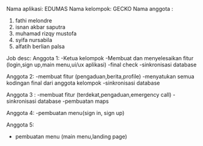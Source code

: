 Nama aplikasi: EDUMAS
Nama kelompok: GECKO
Nama anggota :
1) fathi melondre
2) isnan akbar saputra
3) muhamad rizqy mustofa
4) syifa nursabila
5) alfatih berlian palsa

Job desc:
Anggota 1:
-Ketua kelompok
-Membuat dan menyelesaikan fitur (login,sign up,main menu,ui/ux aplikasi)
-final check
-sinkronisasi database

Anggota 2:
-membuat fitur (pengaduan,berita,profile)
-menyatukan semua kodingan final dari anggota kelompok
-sinkronisasi database

Anggota 3 :
-membuat fitur (terdekat,pengaduan,emergency call)
-sinkronisasi database
-pembuatan maps

Anggota 4:
-pembuatan menu(sign in, sign up)

Anggota 5:
- pembuatan menu (main menu,landing page)
